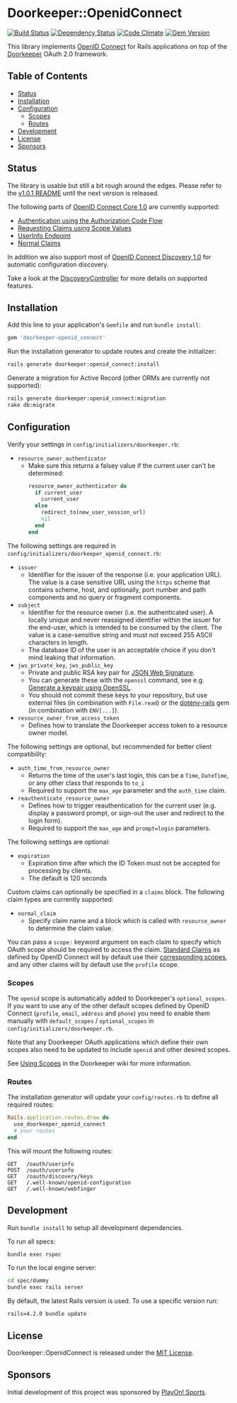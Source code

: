 # Doorkeeper::OpenidConnect

[![Build Status](https://travis-ci.org/doorkeeper-gem/doorkeeper-openid_connect.svg?branch=master)](https://travis-ci.org/doorkeeper-gem/doorkeeper-openid_connect)
[![Dependency Status](https://gemnasium.com/doorkeeper-gem/doorkeeper-openid_connect.svg?travis)](https://gemnasium.com/doorkeeper-gem/doorkeeper-openid_connect)
[![Code Climate](https://codeclimate.com/github/doorkeeper-gem/doorkeeper-openid_connect.svg)](https://codeclimate.com/github/doorkeeper-gem/doorkeeper-openid_connect)
[![Gem Version](https://badge.fury.io/rb/doorkeeper-openid_connect.svg)](https://rubygems.org/gems/doorkeeper-openid_connect)

This library implements [OpenID Connect](http://openid.net/connect/) for Rails applications on top of the [Doorkeeper](https://github.com/doorkeeper-gem/doorkeeper) OAuth 2.0 framework.

## Table of Contents

- [Status](#status)
- [Installation](#installation)
- [Configuration](#configuration)
  - [Scopes](#scopes)
  - [Routes](#routes)
- [Development](#development)
- [License](#license)
- [Sponsors](#sponsors)

## Status

The library is usable but still a bit rough around the edges. Please refer to the [v1.0.1 README](https://github.com/doorkeeper-gem/doorkeeper-openid_connect/blob/v1.0.1/README.md) until the next version is released.

The following parts of [OpenID Connect Core 1.0](http://openid.net/specs/openid-connect-core-1_0.html) are currently supported:
- [Authentication using the Authorization Code Flow](http://openid.net/specs/openid-connect-core-1_0.html#CodeFlowAuth)
- [Requesting Claims using Scope Values](http://openid.net/specs/openid-connect-core-1_0.html#ScopeClaims)
- [UserInfo Endpoint](http://openid.net/specs/openid-connect-core-1_0.html#UserInfo)
- [Normal Claims](http://openid.net/specs/openid-connect-core-1_0.html#NormalClaims)

In addition we also support most of [OpenID Connect Discovery 1.0](http://openid.net/specs/openid-connect-discovery-1_0.html) for automatic configuration discovery.

Take a look at the [DiscoveryController](app/controllers/doorkeeper/openid_connect/discovery_controller.rb) for more details on supported features.

## Installation

Add this line to your application's `Gemfile` and run `bundle install`:

```ruby
gem 'doorkeeper-openid_connect'
```

Run the installation generator to update routes and create the initializer:

```sh
rails generate doorkeeper:openid_connect:install
```

Generate a migration for Active Record (other ORMs are currently not supported):

```sh
rails generate doorkeeper:openid_connect:migration
rake db:migrate
```

## Configuration

Verify your settings in `config/initializers/doorkeeper.rb`:

- `resource_owner_authenticator`
  - Make sure this returns a falsey value if the current user can't be determined:
    ```ruby
    resource_owner_authenticator do
      if current_user
        current_user
      else
        redirect_to(new_user_session_url)
        nil
      end
    end
    ```

The following settings are required in `config/initializers/doorkeeper_openid_connect.rb`:

- `issuer`
  - Identifier for the issuer of the response (i.e. your application URL). The value is a case sensitive URL using the `https` scheme that contains scheme, host, and optionally, port number and path components and no query or fragment components.
- `subject`
  - Identifier for the resource owner (i.e. the authenticated user). A locally unique and never reassigned identifier within the issuer for the end-user, which is intended to be consumed by the client. The value is a case-sensitive string and must not exceed 255 ASCII characters in length.
  - The database ID of the user is an acceptable choice if you don't mind leaking that information.
- `jws_private_key`, `jws_public_key`
  - Private and public RSA key pair for [JSON Web Signature](https://tools.ietf.org/html/draft-ietf-jose-json-web-signature-31).
  - You can generate these with the `openssl` command, see e.g. [Generate a keypair using OpenSSL](https://en.wikibooks.org/wiki/Cryptography/Generate_a_keypair_using_OpenSSL).
  - You should not commit these keys to your repository, but use external files (in combination with `File.read`) or the [dotenv-rails](https://github.com/bkeepers/dotenv) gem (in combination with `ENV[...]`).
- `resource_owner_from_access_token`
  - Defines how to translate the Doorkeeper access token to a resource owner model.

The following settings are optional, but recommended for better client compatibility:

- `auth_time_from_resource_owner`
  - Returns the time of the user's last login, this can be a `Time`, `DateTime`, or any other class that responds to `to_i`
  - Required to support the `max_age` parameter and the `auth_time` claim.
- `reauthenticate_resource_owner`
  - Defines how to trigger reauthentication for the current user (e.g. display a password prompt, or sign-out the user and redirect to the login form).
  - Required to support the `max_age` and `prompt=login` parameters.

The following settings are optional:

- `expiration`
  - Expiration time after which the ID Token must not be accepted for processing by clients.
  - The default is 120 seconds

Custom claims can optionally be specified in a `claims` block. The following claim types are currently supported:

- `normal_claim`
  - Specify claim name and a block which is called with `resource_owner` to determine the claim value.

You can pass a `scope:` keyword argument on each claim to specify which OAuth scope should be required to access the claim. [Standard Claims](http://openid.net/specs/openid-connect-core-1_0.html#StandardClaims) as defined by OpenID Connect will by default use their [corresponding scopes](http://openid.net/specs/openid-connect-core-1_0.html#ScopeClaims), and any other claims will by default use the `profile` scope.

### Scopes

The `openid` scope is automatically added to Doorkeeper's `optional_scopes`. If you want to use any of the other default scopes defined by OpenID Connect (`profile`, `email`, `address` and `phone`) you need to enable them manually with `default_scopes` / `optional_scopes` in `config/initializers/doorkeeper.rb`.

Note that any Doorkeeper OAuth applications which define their own scopes also need to be updated to include `openid` and other desired scopes.

See [Using Scopes](https://github.com/doorkeeper-gem/doorkeeper/wiki/Using-Scopes) in the Doorkeeper wiki for more information.

### Routes

The installation generator will update your `config/routes.rb` to define all required routes:

``` ruby
Rails.application.routes.draw do
  use_doorkeeper_openid_connect
  # your routes
end
```

This will mount the following routes:

```
GET   /oauth/userinfo
POST  /oauth/userinfo
GET   /oauth/discovery/keys
GET   /.well-known/openid-configuration
GET   /.well-known/webfinger
```

## Development

Run `bundle install` to setup all development dependencies.

To run all specs:

```sh
bundle exec rspec
```

To run the local engine server:

```sh
cd spec/dummy
bundle exec rails server
```

By default, the latest Rails version is used. To use a specific version run:

```
rails=4.2.0 bundle update
```

## License

Doorkeeper::OpenidConnect is released under the [MIT License](http://www.opensource.org/licenses/MIT).

## Sponsors

Initial development of this project was sponsored by [PlayOn! Sports](https://github.com/playon).
